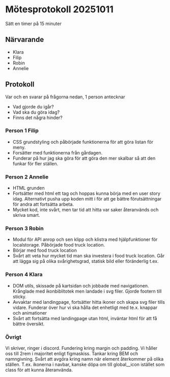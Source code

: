# Mötesprotokoll 20251011

Sätt en timer på 15 minuter

## Närvarande

-   Klara
-   Filip
-   Robin
-   Annelie

## Protokoll

Var och en svarar på frågorna nedan, 1 person antecknar

-   Vad gjorde du igår?
-   Vad ska du göra idag?
-   Finns det några hinder?

### Person 1 Filip

- CSS grundstyling och påbörjade funktionerna för att göra listan för meny.
- Forsätter med funktionerna från gårdagen.
- Funderar på hur jag ska göra för att göra den mer skalbar så att den funkar för fler ställen.

### Person 2 Annelie

- HTML grunden
- Fortsätter med html ett tag och hoppas kunna börja med en user story idag. Alternativt pusha upp koden mitt i för att ge bättre förutsättningar för andra att fortsätta arbeta.
- Mycket kod, inte svårt, men tar tid att hitta var saker återanvänds och skriva smart.

### Person 3 Robin

- Modul för API anrop och sen klipp och klistra med hjälpfunktioner för localstorage. Påbörjade food truck location.
- Börjar med food truck location
- Svårt att veta hur mycket tid man ska investera i food truck location. Går att lägga sig på olika svårighetsgrad, statisk bild eller föränderlig t.ex.

### Person 4 Klara

- DOM utils, skissade på kartsidan och jobbade med navigationen. Krånglade med ikonbiblitotek men landade i svg filer. Gjorde footern till sticky.
- Avvaktar med landingpage, fortsätter hitta ikoner och skapa svg filer tills vidare. Funderar över hur vi ska hålla det enhetligt med te.x. knappar och animationer
- Svårt att fortsätta med landingpage utan html, inväntar html för att få bättre översikt.

### Övrigt

Vi skriver, ringer i discord.
Fundering kring margin och padding. Vi håller oss till 2rem i majoritet enligt figmaskiss. Tankar kring BEM och namngivning. Svårt att avgöra kring namn när element återkommer på olika ställen.
T.ex. ikonerna i navbar, kanske döpa om till global__icon istället som class för att kunna återanvända.
